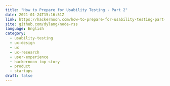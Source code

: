 ```yaml
---
title: "How to Prepare for Usability Testing - Part 2"
date: 2021-01-24T15:16:51Z
link: https://hackernoon.com/how-to-prepare-for-usability-testing-part-2-ns9319q?source=rss&utm_medium=RSS&utm_source=news.12bit.vn
site: github.com/dylang/node-rss
language: English
category:
  - usability-testing
  - ux-design
  - ux
  - ux-research
  - user-experience
  - hackernoon-top-story
  - product
  - startups
draft: false
---
```

